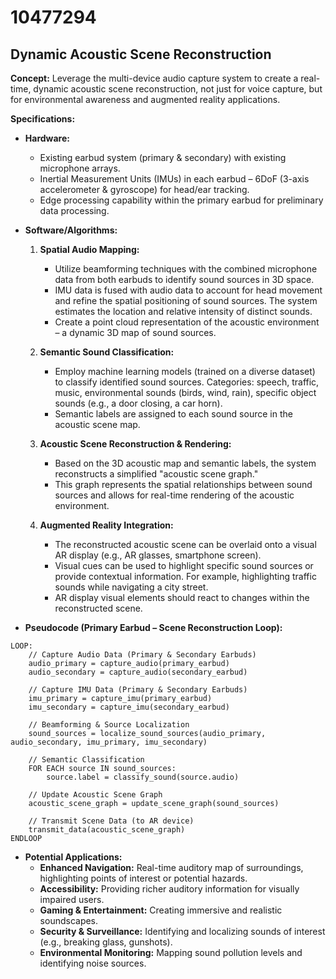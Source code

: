 # 10477294

## Dynamic Acoustic Scene Reconstruction

**Concept:** Leverage the multi-device audio capture system to create a real-time, dynamic acoustic scene reconstruction, not just for voice capture, but for environmental awareness and augmented reality applications.

**Specifications:**

*   **Hardware:**
    *   Existing earbud system (primary & secondary) with existing microphone arrays.
    *   Inertial Measurement Units (IMUs) in each earbud – 6DoF (3-axis accelerometer & gyroscope) for head/ear tracking.
    *   Edge processing capability within the primary earbud for preliminary data processing.

*   **Software/Algorithms:**

    1.  **Spatial Audio Mapping:**
        *   Utilize beamforming techniques with the combined microphone data from both earbuds to identify sound sources in 3D space.
        *   IMU data is fused with audio data to account for head movement and refine the spatial positioning of sound sources.  The system estimates the location and relative intensity of distinct sounds.
        *   Create a point cloud representation of the acoustic environment – a dynamic 3D map of sound sources.

    2.  **Semantic Sound Classification:**
        *   Employ machine learning models (trained on a diverse dataset) to classify identified sound sources. Categories: speech, traffic, music, environmental sounds (birds, wind, rain), specific object sounds (e.g., a door closing, a car horn).
        *   Semantic labels are assigned to each sound source in the acoustic scene map.

    3.  **Acoustic Scene Reconstruction & Rendering:**
        *   Based on the 3D acoustic map and semantic labels, the system reconstructs a simplified "acoustic scene graph."
        *   This graph represents the spatial relationships between sound sources and allows for real-time rendering of the acoustic environment.

    4.  **Augmented Reality Integration:**
        *   The reconstructed acoustic scene can be overlaid onto a visual AR display (e.g., AR glasses, smartphone screen).
        *   Visual cues can be used to highlight specific sound sources or provide contextual information. For example, highlighting traffic sounds while navigating a city street.
        *   AR display visual elements should react to changes within the reconstructed scene.

*   **Pseudocode (Primary Earbud – Scene Reconstruction Loop):**

```
LOOP:
    // Capture Audio Data (Primary & Secondary Earbuds)
    audio_primary = capture_audio(primary_earbud)
    audio_secondary = capture_audio(secondary_earbud)

    // Capture IMU Data (Primary & Secondary Earbuds)
    imu_primary = capture_imu(primary_earbud)
    imu_secondary = capture_imu(secondary_earbud)

    // Beamforming & Source Localization
    sound_sources = localize_sound_sources(audio_primary, audio_secondary, imu_primary, imu_secondary)

    // Semantic Classification
    FOR EACH source IN sound_sources:
        source.label = classify_sound(source.audio)

    // Update Acoustic Scene Graph
    acoustic_scene_graph = update_scene_graph(sound_sources)

    // Transmit Scene Data (to AR device)
    transmit_data(acoustic_scene_graph)
ENDLOOP
```

*   **Potential Applications:**
    *   **Enhanced Navigation:** Real-time auditory map of surroundings, highlighting points of interest or potential hazards.
    *   **Accessibility:** Providing richer auditory information for visually impaired users.
    *   **Gaming & Entertainment:** Creating immersive and realistic soundscapes.
    *   **Security & Surveillance:** Identifying and localizing sounds of interest (e.g., breaking glass, gunshots).
    *   **Environmental Monitoring:** Mapping sound pollution levels and identifying noise sources.